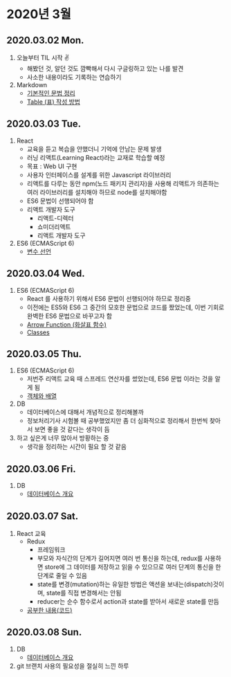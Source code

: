 # 2020년 3월

## 2020.03.02 Mon.
1. 오늘부터 TIL 시작 ✌
    - 해봤던 것, 알던 것도 깜빡해서 다시 구글링하고 있는 나를 발견
    - 사소한 내용이라도 기록하는 연습하기
2. Markdown
    - [기본적인 문법 정리](/DM/Markdown/basic-writing-and-formatting-syntax.md)
    - [Table \(표\) 작성 방법](/DM/Markdown/organizing-information-with-tables.md)

## 2020.03.03 Tue.
1. React
    - 교육을 듣고 복습을 안했더니 기억에 안남는 문제 발생
    - 러닝 리액트(Learning React)라는 교재로 학습할 예정
    - 목표 : Web UI 구현
    - 사용자 인터페이스를 설계를 위한 Javascript 라이브러리
    - 리액트를 다루는 동안 npm(노드 패키지 관리자)을 사용해 리액트가 의존하는 여러 라이브러리를 설치해야 하므로 node를 설치해야함
    - ES6 문법이 선행되어야 함
    - 리액트 개발자 도구
        - 리액트-디렉터
        - 쇼미더리액트
        - 리액트 개발자 도구
2. ES6 (ECMAScript 6)
    - [변수 선언](/DM/ECMAScript6/variable-declaration.md)
    
## 2020.03.04 Wed.
1. ES6 (ECMAScript 6)
    - React 를 사용하기 위해서 ES6 문법이 선행되어야 하므로 정리중
    - 이전에는 ES5와 ES6 그 중간의 모호한 문법으로 코드를 짰었는데, 이번 기회로 완벽한 ES6 문법으로 바꾸고자 함
    - [Arrow Function (화살표 함수)](/DM/ECMAScript6/arrow-function.md)
    - [Classes](/DM/ECMAScript6/classes.md)

## 2020.03.05 Thu.
1. ES6 (ECMAScript 6)
    - 저번주 리액트 교육 때 스프레드 연산자를 썼었는데, ES6 문법 이라는 것을 알게 됨
    - [객체와 배열](/DM/ECMAScript6/object-and-array.md)
2. DB
    - 데이터베이스에 대해서 개념적으로 정리해볼까
    - 정보처리기사 시험볼 때 공부했었지만 좀 더 심화적으로 정리해서 한번씩 찾아서 보면 좋을 것 같다는 생각이 듬
3. 하고 싶은게 너무 많아서 방황하는 중
    - 생각을 정리하는 시간이 필요 할 것 같음

## 2020.03.06 Fri.
1. DB
    - [데이터베이스 개요](/DM/Database/database-overview.md)

## 2020.03.07 Sat.
1. React 교육
    - Redux
        - 프레임워크
        - 부모와 자식간의 단계가 길어지면 여러 번 통신을 하는데, redux를 사용하면 store에 그 데이터를 저장하고 읽을 수 있으므로 여러 단계의 통신을 한 단계로 줄일 수 있음
        - state를 변경(mutation)하는 유일한 방법은 액션을 보내는(dispatch)것이며, state를 직접 변경해서는 안됨
        - reducer는 순수 함수로서 action과 state를 받아서 새로운 state를 만듬
    - [공부한 내용(코드)](https://github.com/DAMICHOI/React.js)

## 2020.03.08 Sun.
1. DB
    - [데이터베이스 개요](/DM/Database/database-overview.md)
2. git 브랜치 사용의 필요성을 절실히 느낀 하루

